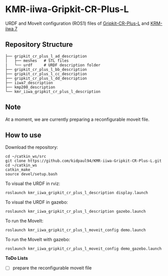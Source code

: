 # KMR-iiwa-Gripkit-CR-Plus-L
URDF and MoveIt configuration (ROS1) files of [Gripkit-CR-Plus-L](https://weiss-robotics.com/gripkit/) and [KRM-iiwa 7](https://www.kuka.com/en-us/products/mobility/mobile-robot-systems/kmr-iiwa)

## Repository Structure

    ├── gripkit_cr_plus_l_ad_description
    │   ├── meshes   # STL files
    |   └── urdf     # URDF description folder
    ├── gripkit_cr_plus_l_bb_description
    ├── gripkit_cr_plus_l_cc_description
    ├── gripkit_cr_plus_l_dd_description
    ├── iiwa7_description              
    ├── kmp200_description                           
    └── kmr_iiwa_gripkit_cr_plus_l_description 

## Note
At a moment, we are currently preparing a reconfigurable moveit file.

## How to use
Download the repository:

    cd ~/catkin_ws/src
    git clone https://github.com/kidpaul94/KMR-iiwa-Gripkit-CR-Plus-L.git
    cd ~/catkin_ws
    catkin_make
    source devel/setup.bash
    
To visual the URDF in rviz:  

    roslaunch kmr_iiwa_gripkit_cr_plus_l_description display.launch
    
To visual the URDF in gazebo:

    roslaunch kmr_iiwa_gripkit_cr_plus_l_description gazebo.launch 
    
To run the MoveIt:

    roslaunch kmr_iiwa_gripkit_cr_plus_l_moveit_config demo.launch 

To run the MoveIt with gazebo:

    roslaunch kmr_iiwa_gripkit_cr_plus_l_moveit_config demo_gazebo.launch 
    
**ToDo Lists**
- [ ] prepare the reconfigurable moveit file
